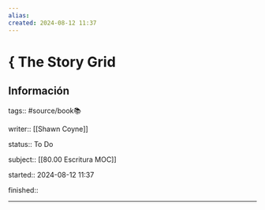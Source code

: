 ```yaml
---
alias: 
created: 2024-08-12 11:37
---
```

# { The Story Grid
## Información
tags:: #source/book📚 

writer:: [[Shawn Coyne]]

status:: To Do

subject:: [[80.00 Escritura MOC]]

started:: 2024-08-12 11:37

finished::


___

